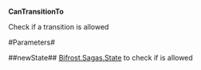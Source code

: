 **CanTransitionTo**

Check if a transition is allowed

#Parameters#


##newState##
[Bifrost.Sagas.State](Bifrost.Sagas.State) to check if is allowed
